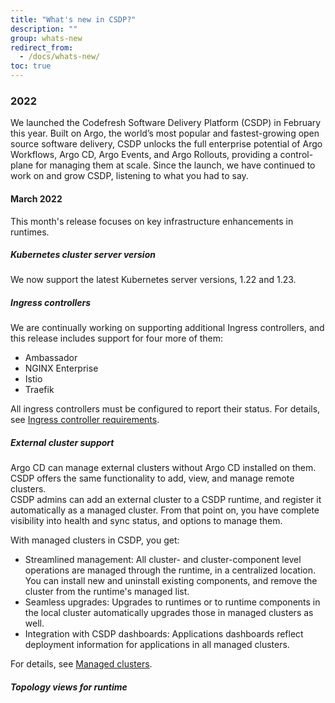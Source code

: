 ```yaml
---
title: "What's new in CSDP?"
description: ""
group: whats-new
redirect_from:
  - /docs/whats-new/
toc: true
---
```


### 2022
We launched the Codefresh Software Delivery Platform (CSDP) in February this year. Built on Argo, the world’s most popular and fastest-growing open source software delivery, CSDP unlocks the full enterprise potential of Argo Workflows, Argo CD, Argo Events, and Argo Rollouts, providing a control-plane for managing them at scale.
Since the launch, we have continued to work on and grow CSDP, listening to what you had to say.

#### March 2022
This month's release focuses on key infrastructure enhancements in runtimes.

##### Kubernetes cluster server version
We now support the latest Kubernetes server versions, 1.22 and 1.23. 

##### Ingress controllers
We are continually working on supporting additional Ingress controllers, and this release includes support for four more of them:
* Ambassador
* NGINX Enterprise
* Istio
* Traefik

All ingress controllers must be configured to report their status. 
For details, see [Ingress controller requirements]({{site.baseurl}}/docs/runtime/requirements/#ingress-controller).


##### External cluster support
Argo CD can manage external clusters without Argo CD installed on them. CSDP offers the same functionality to add, view, and manage remote clusters.  
CSDP admins can add an external cluster to a CSDP runtime, and register it automatically as a managed cluster. From that point on, you have complete visibility into health and sync status, and options to manage them.  

With managed clusters in CSDP, you get:
* Streamlined management: All cluster- and cluster-component level operations are managed through the runtime, in a centralized location. You can install new and uninstall existing components, and remove the cluster from the runtime's managed list.
* Seamless upgrades: Upgrades to runtimes or to runtime components in the local cluster automatically upgrades those in managed clusters as well.
* Integration with CSDP dashboards: Applications dashboards reflect deployment information for applications in all managed clusters.

For details, see [Managed clusters]({{site.baseurl}}/docs/runtime/managed-clusters).

##### Topology views for runtime




